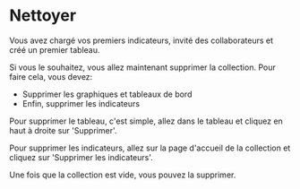 # Nettoyer

Vous avez chargé vos premiers indicateurs, invité des collaborateurs et créé un premier tableau.

Si vous le souhaitez, vous allez maintenant supprimer la collection. Pour faire cela, vous devez:

- Supprimer les graphiques et tableaux de bord
- Enfin, supprimer les indicateurs

Pour supprimer le tableau, c'est simple, allez dans le tableau et cliquez en haut à droite sur 'Supprimer'.

Pour supprimer les indicateurs, allez sur la page d'accueil de la collection et cliquez sur 'Supprimer les indicateurs'.

Une fois que la collection est vide, vous pouvez la supprimer.
